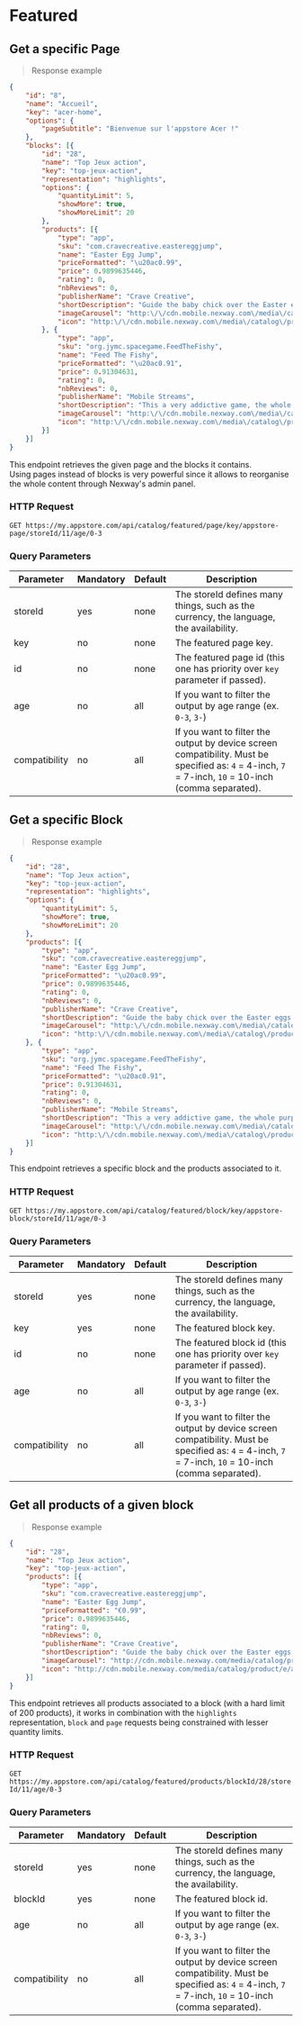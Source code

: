 
# Featured

## Get a specific Page

> Response example

```json
{
    "id": "8",
    "name": "Accueil",
    "key": "acer-home",
    "options": {
        "pageSubtitle": "Bienvenue sur l'appstore Acer !"
    },
    "blocks": [{
        "id": "28",
        "name": "Top Jeux action",
        "key": "top-jeux-action",
        "representation": "highlights",
        "options": {
            "quantityLimit": 5,
            "showMore": true,
            "showMoreLimit": 20
        },
        "products": [{
            "type": "app",
            "sku": "com.cravecreative.eastereggjump",
            "name": "Easter Egg Jump",
            "priceFormatted": "\u20ac0.99",
            "price": 0.9899635446,
            "rating": 0,
            "nbReviews": 0,
            "publisherName": "Crave Creative",
            "shortDescription": "Guide the baby chick over the Easter eggs to boost him upward.\r\n",
            "imageCarousel": "http:\/\/cdn.mobile.nexway.com\/media\/catalog\/product\/e\/a\/easter-egg-jump-1024x500.png",
            "icon": "http:\/\/cdn.mobile.nexway.com\/media\/catalog\/product\/e\/a\/easter-egg-jump-icon-512.png"
        }, {
            "type": "app",
            "sku": "org.jymc.spacegame.FeedTheFishy",
            "name": "Feed The Fishy",
            "priceFormatted": "\u20ac0.91",
            "price": 0.91304631,
            "rating": 0,
            "nbReviews": 0,
            "publisherName": "Mobile Streams",
            "shortDescription": "This a very addictive game, the whole purpose is to help the fishy swim from one point to the other. Energy gets reduced, so you need to eat smaller fishes and other items to boost your energy level.",
            "imageCarousel": "http:\/\/cdn.mobile.nexway.com\/media\/catalog\/product\/t\/i\/title_1_30.png",
            "icon": "http:\/\/cdn.mobile.nexway.com\/media\/catalog\/product\/i\/c\/icon_30_1_12.png"
        }]
    }]
}
```

This endpoint retrieves the given page and the blocks it contains.  
Using pages instead of blocks is very powerful since it allows to reorganise the whole content through Nexway's admin panel.

### HTTP Request

`GET https://my.appstore.com/api/catalog/featured/page/key/appstore-page/storeId/11/age/0-3`

### Query Parameters

Parameter | Mandatory | Default | Description
--------- | --------- | ------- | -----------
storeId | yes | none | The storeId defines many things, such as the currency, the language, the availability.
key | no | none | The featured page key.
id  | no | none | The featured page id (this one has priority over `key` parameter if passed).
age | no | all | If you want to filter the output by age range (ex. `0-3`, `3-`)
compatibility | no | all | If you want to filter the output by device screen compatibility. Must be specified as: `4` = 4-inch, `7` = 7-inch, `10` = 10-inch (comma separated).

## Get a specific Block

> Response example

```json
{
    "id": "28",
    "name": "Top Jeux action",
    "key": "top-jeux-action",
    "representation": "highlights",
    "options": {
        "quantityLimit": 5,
        "showMore": true,
        "showMoreLimit": 20
    },
    "products": [{
        "type": "app",
        "sku": "com.cravecreative.eastereggjump",
        "name": "Easter Egg Jump",
        "priceFormatted": "\u20ac0.99",
        "price": 0.9899635446,
        "rating": 0,
        "nbReviews": 0,
        "publisherName": "Crave Creative",
        "shortDescription": "Guide the baby chick over the Easter eggs to boost him upward.\r\n",
        "imageCarousel": "http:\/\/cdn.mobile.nexway.com\/media\/catalog\/product\/e\/a\/easter-egg-jump-1024x500.png",
        "icon": "http:\/\/cdn.mobile.nexway.com\/media\/catalog\/product\/e\/a\/easter-egg-jump-icon-512.png"
    }, {
        "type": "app",
        "sku": "org.jymc.spacegame.FeedTheFishy",
        "name": "Feed The Fishy",
        "priceFormatted": "\u20ac0.91",
        "price": 0.91304631,
        "rating": 0,
        "nbReviews": 0,
        "publisherName": "Mobile Streams",
        "shortDescription": "This a very addictive game, the whole purpose is to help the fishy swim from one point to the other. Energy gets reduced, so you need to eat smaller fishes and other items to boost your energy level.",
        "imageCarousel": "http:\/\/cdn.mobile.nexway.com\/media\/catalog\/product\/t\/i\/title_1_30.png",
        "icon": "http:\/\/cdn.mobile.nexway.com\/media\/catalog\/product\/i\/c\/icon_30_1_12.png"
    }]
}
```

This endpoint retrieves a specific block and the products associated to it.

### HTTP Request

`GET https://my.appstore.com/api/catalog/featured/block/key/appstore-block/storeId/11/age/0-3`

### Query Parameters

Parameter | Mandatory | Default | Description
--------- | --------- | ------- | -----------
storeId | yes | none | The storeId defines many things, such as the currency, the language, the availability.
key | yes | none | The featured block key.
id  | no | none | The featured block id (this one has priority over `key` parameter if passed).
age | no | all | If you want to filter the output by age range (ex. `0-3`, `3-`)
compatibility | no | all | If you want to filter the output by device screen compatibility. Must be specified as: `4` = 4-inch, `7` = 7-inch, `10` = 10-inch (comma separated).


## Get all products of a given block

> Response example

```json
{
    "id": "28",
    "name": "Top Jeux action",
    "key": "top-jeux-action",
    "products": [{
        "type": "app",
        "sku": "com.cravecreative.eastereggjump",
        "name": "Easter Egg Jump",
        "priceFormatted": "€0.99",
        "price": 0.9899635446,
        "rating": 0,
        "nbReviews": 0,
        "publisherName": "Crave Creative",
        "shortDescription": "Guide the baby chick over the Easter eggs to boost him upward.",
        "imageCarousel": "http://cdn.mobile.nexway.com/media/catalog/product/e/a/easter-egg-jump-1024x500.png",
        "icon": "http://cdn.mobile.nexway.com/media/catalog/product/e/a/easter-egg-jump-icon-512.png"
    }]
}
```

This endpoint retrieves all products associated to a block (with a hard limit of 200 products), it works in combination with the `highlights` representation, `block` and `page` requests being constrained with lesser quantity limits.

### HTTP Request

`GET https://my.appstore.com/api/catalog/featured/products/blockId/28/storeId/11/age/0-3`

### Query Parameters

Parameter | Mandatory | Default | Description
--------- | --------- | ------- | -----------
storeId | yes | none | The storeId defines many things, such as the currency, the language, the availability.
blockId | yes | none | The featured block id.
age | no | all | If you want to filter the output by age range (ex. `0-3`, `3-`)
compatibility | no | all | If you want to filter the output by device screen compatibility. Must be specified as: `4` = 4-inch, `7` = 7-inch, `10` = 10-inch (comma separated).
